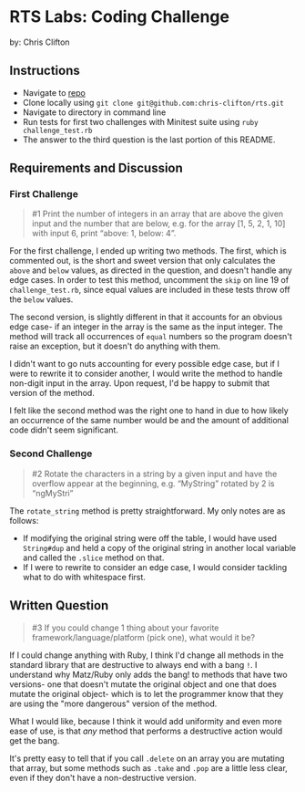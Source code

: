 # RTS Labs: Coding Challenge
by: Chris Clifton

## Instructions
- Navigate to [repo](https://github.com/chris-clifton/rts)
- Clone locally using `git clone git@github.com:chris-clifton/rts.git`
- Navigate to directory in command line
- Run tests for first two challenges with Minitest suite using `ruby challenge_test.rb`
- The answer to the third question is the last portion of this README.

## Requirements and Discussion
### First Challenge
> #1  Print the number of integers in an array that are above the given input and the number that are below, e.g. for the array [1, 5, 2, 1, 10] with input 6, print “above: 1, below: 4”.

For the first challenge, I ended up writing two methods.  The first, which is commented out, is the short and sweet version that only calculates the `above` and `below` values, as directed in the question, and doesn't handle any edge cases.  In order to test this method, uncomment the `skip` on line 19 of `challenge_test.rb`, since equal values are included in these tests throw off the `below` values.

The second version, is slightly different in that it accounts for an obvious edge case- if an integer in the array is the same as the input integer.  The method will track all occurrences of `equal` numbers so the program doesn't raise an exception, but it doesn't do anything with them.

I didn't want to go nuts accounting for every possible edge case, but if I were to rewrite it to consider another, I would write the method to handle non-digit input in the array.  Upon request, I'd be happy to submit that version of the method.

I felt like the second method was the right one to hand in due to how likely an occurrence of the same number would be and the amount of additional code didn't seem significant.

### Second Challenge
> #2  Rotate the characters in a string by a given input and have the overflow appear at the beginning, e.g. “MyString” rotated by 2 is “ngMyStri”

The `rotate_string` method is pretty straightforward.  My only notes are as follows:
  - If modifying the original string were off the table, I would have used `String#dup` and held a copy of the original string in another local variable and called the `.slice` method on that.
  - If I were to rewrite to consider an edge case, I would consider tackling what to do with whitespace first.

## Written Question
>#3  If you could change 1 thing about your favorite framework/language/platform (pick one), what would it be?

If I could change anything with Ruby, I think I'd change all methods in the standard library that are destructive to always end with a bang `!`.  I understand why Matz/Ruby only adds the bang! to methods that have two versions- one that doesn't mutate the original object and one that does mutate the original object- which is to let the programmer know that they are using the "more dangerous" version of the method. 

What I would like, because I think it would add uniformity and even more ease of use, is that *any* method that performs a destructive action would get the bang.

It's pretty easy to tell that if you call `.delete` on an array you are mutating that array, but some methods such as `.take` and `.pop` are a little less clear, even if they don't have a non-destructive version.
